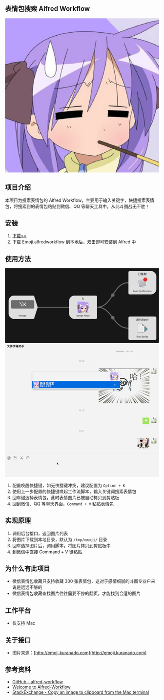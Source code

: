 ## 表情包搜索 Alfred Workflow

![image](./icon.png)

## 项目介绍

本项目为搜索表情包的 Alfred Workflow，主要用于输入关键字，快捷搜索表情包，将搜索到的表情包粘贴到微信、QQ 等聊天工具中，从此斗图战无不胜！

## 安装

1. [下载>>](https://github.com/KURANADO2/emoji-alfredworkflow/releases)
2. 下载 Emoji.alfredworkflow 到本地后，双击即可安装到 Alfred 中

## 使用方法

![image](./images/config.jpg)
![image](./images/demo.gif)

1. 配置唤醒快捷键，如无快捷键冲突，建议配置为 `Option + K`
2. 使用上一步配置的快捷键唤起工作流脚本，输入关键词搜索表情包
3. 回车键选择表情包，此时表情图片已被自动拷贝到剪贴板
4. 回到微信、QQ 等聊天界面，`Command + V` 粘贴表情包

## 实现原理

1. 调用后台接口，返回图片列表
2. 将图片下载到本地目录，默认为 `/tmp/emoji/` 目录
3. 回车选择图片后，调用脚本，将图片拷贝到剪贴板中
4. 到微信中直接 Command + V 键粘贴

## 为什么有此项目

- 微信表情包收藏只支持收藏 300 张表情包，这对于感情细腻的斗图专业户来说是远远不够的
- 微信表情包收藏查找图片往往需要不停的翻页，才能找到合适的图片

## 工作平台

- 仅支持 Mac

## 关于接口

- 图片来源：[http://emoji.kuranado.com](http://emoji.kuranado.com)

## 参考资料

- [GitHub - alfred-workflow](https://github.com/deanishe/alfred-workflow)
- [Welcome to Alfred-Workflow](https://www.deanishe.net/alfred-workflow/index.html)
- [StackExchange - Copy an image to clipboard from the Mac terminal](https://superuser.com/questions/1132777/copy-an-image-to-clipboard-from-the-mac-terminal)
